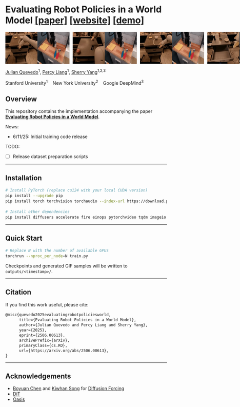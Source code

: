 # Evaluating Robot Policies in a World Model [\[paper\]](https://arxiv.org/abs/2506.00613) [\[website\]](https://world-model-eval.github.io/abstract) [\[demo\]](https://world-model-eval.github.io/) 

<!-- GIF gallery -->
<div style="display: flex; gap: 10px;">
  <img src="media/sweep_z.gif" alt="sweep z" width="200"/>
  <img src="media/sweep_y.gif" alt="sweep y" width="200"/>
  <img src="media/sweep_x.gif" alt="sweep x" width="200"/>
  <img src="media/gripper.gif" alt="gripper" width="200"/>
</div>

[Julian Quevedo](https://julian-q.github.io/)<sup>1</sup>, [Percy Liang](https://cs.stanford.edu/~pliang/)<sup>1</sup>, [Sherry Yang](https://sherryy.github.io/)<sup>1,2,3</sup>

Stanford University<sup>1</sup> &nbsp;&nbsp; New York University<sup>2</sup> &nbsp;&nbsp; Google DeepMind<sup>3</sup>


## Overview

This repository contains the implementation accompanying the paper [**Evaluating Robot Policies in a World Model**](https://arxiv.org/abs/2506.00613).  

News:
- 6/11/25: Initial training code release

TODO:
- [ ] Release dataset preparation scripts

---

## Installation

```bash
# Install PyTorch (replace cu124 with your local CUDA version)
pip install --upgrade pip
pip install torch torchvision torchaudio --index-url https://download.pytorch.org/whl/cu124

# Install other dependencies
pip install diffusers accelerate fire einops pytorchvideo tqdm imageio matplotlib
```

---

## Quick Start
```bash
# Replace N with the number of available GPUs
torchrun --nproc_per_node=N train.py
```

Checkpoints and generated GIF samples will be written to `outputs/<timestamp>/`.

---

## Citation

If you find this work useful, please cite:

```text
@misc{quevedo2025evaluatingrobotpoliciesworld,
      title={Evaluating Robot Policies in a World Model}, 
      author={Julian Quevedo and Percy Liang and Sherry Yang},
      year={2025},
      eprint={2506.00613},
      archivePrefix={arXiv},
      primaryClass={cs.RO},
      url={https://arxiv.org/abs/2506.00613}, 
}
```

---

## Acknowledgements
- [Boyuan Chen](https://boyuan.space/) and [Kiwhan Song](https://kiwhan.dev/) for [Diffusion Forcing](https://github.com/buoyancy99/diffusion-forcing)
- [DiT](https://github.com/facebookresearch/DiT)
- [Oasis](https://github.com/etched-ai/open-oasis)

